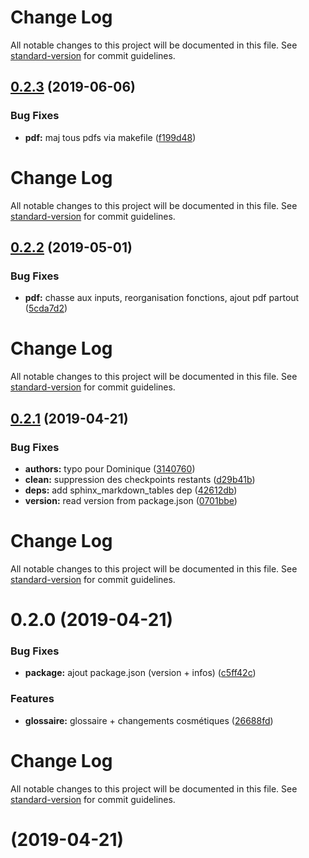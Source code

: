 # Change Log

All notable changes to this project will be documented in this file. See [standard-version](https://github.com/conventional-changelog/standard-version) for commit guidelines.

## [0.2.3](https://github.com/jmbarbier/pyspc/compare/v0.2.2...v0.2.3) (2019-06-06)


### Bug Fixes

* **pdf:** maj tous pdfs via makefile ([f199d48](https://github.com/jmbarbier/pyspc/commit/f199d48))



# Change Log

All notable changes to this project will be documented in this file. See [standard-version](https://github.com/conventional-changelog/standard-version) for commit guidelines.

## [0.2.2](https://github.com/jmbarbier/pyspc/compare/v0.2.1...v0.2.2) (2019-05-01)


### Bug Fixes

* **pdf:** chasse aux inputs, reorganisation fonctions, ajout pdf partout ([5cda7d2](https://github.com/jmbarbier/pyspc/commit/5cda7d2))



# Change Log

All notable changes to this project will be documented in this file. See [standard-version](https://github.com/conventional-changelog/standard-version) for commit guidelines.

## [0.2.1](https://github.com/jmbarbier/pyspc/compare/v0.2.0...v0.2.1) (2019-04-21)


### Bug Fixes

* **authors:** typo pour Dominique ([3140760](https://github.com/jmbarbier/pyspc/commit/3140760))
* **clean:** suppression des checkpoints restants ([d29b41b](https://github.com/jmbarbier/pyspc/commit/d29b41b))
* **deps:** add sphinx_markdown_tables dep ([42612db](https://github.com/jmbarbier/pyspc/commit/42612db))
* **version:** read version from package.json ([0701bbe](https://github.com/jmbarbier/pyspc/commit/0701bbe))



# Change Log

All notable changes to this project will be documented in this file. See [standard-version](https://github.com/conventional-changelog/standard-version) for commit guidelines.

# 0.2.0 (2019-04-21)


### Bug Fixes

* **package:** ajout package.json (version + infos) ([c5ff42c](https://github.com/jmbarbier/pyspc/commit/c5ff42c))


### Features

* **glossaire:** glossaire + changements cosmétiques ([26688fd](https://github.com/jmbarbier/pyspc/commit/26688fd))



# Change Log

All notable changes to this project will be documented in this file. See [standard-version](https://github.com/conventional-changelog/standard-version) for commit guidelines.

#  (2019-04-21)
